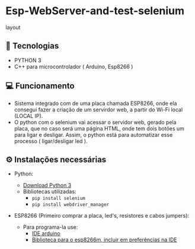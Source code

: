 # Esp-WebServer-and-test-selenium

layout

## :rocket: Tecnologias
- PYTHON 3
- C++ para microcontrolador ( Arduino, Esp8266 )

## :computer: Funcionamento
- Sistema integrado com de uma placa chamada ESP8266, onde ela consegui fazer a criação de um servirdor web, a partir do Wi-Fi local (LOCAL IP). 
- O python com o selenium vai acessar o servidor web, gerado pela placa, que no caso será uma página HTML, onde tem dois botões um para ligar e desligar. Assim, o python está para automatizar esse processo ( ligar/desligar led ).

## :gear: Instalações necessárias
- Python:
   - [Download Python 3](https://python.org)
   - Bibliotecas utilizadas:
      - `pip install selenium`
      - `pip install webdriver_manager`

- ESP8266 (Primeiro comprar a placa, led's, resistores e cabos jumpers):
   - Para programa-la use:
      - [IDE arduino](https://arduino.cc)
      - [Biblioteca para o esp8266m, incluir em preferências na IDE](http://arduino.esp8266.com/stable/package_esp8266com_index.json) 